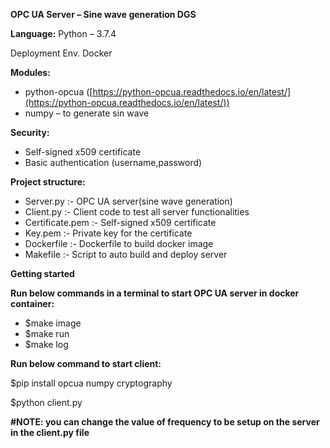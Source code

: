 **OPC UA Server – Sine wave generation DGS**

**Language:** Python – 3.7.4

Deployment Env. Docker

**Modules:**

- python-opcua ([https://python-opcua.readthedocs.io/en/latest/](https://python-opcua.readthedocs.io/en/latest/))
- numpy – to generate sin wave

**Security:**

- Self-signed x509 certificate
- Basic authentication (username,password)

**Project structure:**

- Server.py :- OPC UA server(sine wave generation)
- Client.py :- Client code to test all server functionalities
- Certificate.pem :- Self-signed x509 certificate
- Key.pem :- Private key for the certificate
- Dockerfile :- Dockerfile to build docker image
- Makefile :- Script to auto build and deploy server

**Getting started**

**Run below commands in a terminal to start OPC UA server in docker container:**

- $make image
- $make run
- $make log

**Run below command to start client:**

$pip install opcua numpy cryptography

$python client.py

**#NOTE: you can change the value of frequency to be setup on the server in the client.py file**
